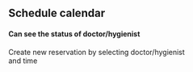 ## Schedule calendar
#### Can see the status of doctor/hygienist
Create new reservation by selecting doctor/hygienist <br>and time
